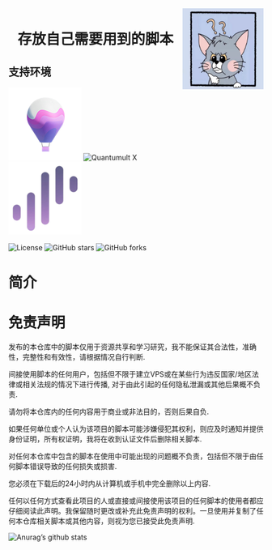 <img src="https://raw.githubusercontent.com/General74110/Scripts/master/img/profile.png" alt="logo" width="160" height="160" align="right">

<h1 align="center">
  存放自己需要用到的脚本
  <br>
  
</h1>

## 支持环境
![Loon](https://raw.githubusercontent.com/General74110/Scripts/master/img/Loon.png)
![Quantumult X](https://raw.githubusercontent.com/Koolson/Qure/master/IconSet/Color/Quantumult_X.png)
![Surge](https://raw.githubusercontent.com/Irrucky/Tool/main/Surge/icon/surge_2.png)



![License](https://img.shields.io/badge/license-MIT-blue.svg)
![GitHub stars](https://img.shields.io/github/stars/General74110/Scripts)
![GitHub forks](https://img.shields.io/github/forks/General74110/Scripts)
# 简介


# 免责声明

发布的本仓库中的脚本仅用于资源共享和学习研究，我不能保证其合法性，准确性，完整性和有效性，请根据情况自行判断.

间接使用脚本的任何用户，包括但不限于建立VPS或在某些行为违反国家/地区法律或相关法规的情况下进行传播, 对于由此引起的任何隐私泄漏或其他后果概不负责.

请勿将本仓库内的任何内容用于商业或非法目的，否则后果自负.

如果任何单位或个人认为该项目的脚本可能涉嫌侵犯其权利，则应及时通知并提供身份证明，所有权证明，我将在收到认证文件后删除相关脚本.

对任何本仓库中包含的脚本在使用中可能出现的问题概不负责，包括但不限于由任何脚本错误导致的任何损失或损害.

您必须在下载后的24小时内从计算机或手机中完全删除以上内容.

任何以任何方式查看此项目的人或直接或间接使用该项目的任何脚本的使用者都应仔细阅读此声明。我保留随时更改或补充此免责声明的权利。一旦使用并复制了任何本仓库相关脚本或其他内容，则视为您已接受此免责声明.

![Anurag’s github stats](https://github-readme-stats.vercel.app/api?username=w37fhy&show_icons=true&theme=merko)